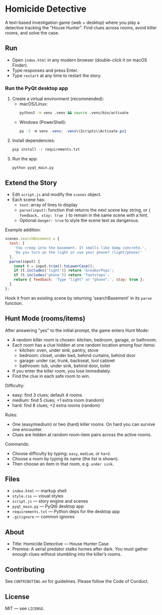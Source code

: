 # Homicide Detective

A text-based investigation game (web + desktop) where you play a detective tracking the "House Hunter". Find clues across rooms, avoid killer rooms, and solve the case.

## Run

- Open `index.html` in any modern browser (double-click it on macOS Finder).
- Type responses and press Enter.
- Type `restart` at any time to restart the story.

### Run the PyQt desktop app

1. Create a virtual environment (recommended):
   - macOS/Linux:
     ```bash
     python3 -m venv .venv && source .venv/bin/activate
     ```
   - Windows (PowerShell):
     ```powershell
     py -3 -m venv .venv; .venv\\Scripts\\Activate.ps1
     ```
2. Install dependencies:
   ```bash
   pip install -r requirements.txt
   ```
3. Run the app:
   ```bash
   python pyqt_main.py
   ```

## Extend the Story

- Edit `script.js` and modify the `scenes` object.
- Each scene has:
  - `text`: array of lines to display
  - `parse(input)`: function that returns the next scene key string, or `{ feedback, stay: true }` to remain in the same scene with a hint.
  - Optional `danger: true` to style the scene text as dangerous.

Example addition:

```js
scenes.searchBasement = {
  text: [
    'You creep into the basement. It smells like damp concrete.',
    'Do you turn on the light or use your phone? (light/phone)'
  ],
  parse(input) {
    const t = input.trim().toLowerCase();
    if (t.includes('light')) return 'breakerPops';
    if (t.includes('phone')) return 'footsteps';
    return { feedback: 'Type "light" or "phone".', stay: true };
  }
};
```

Hook it from an existing scene by returning 'searchBasement' in its `parse` function.

## Hunt Mode (rooms/items)

After answering "yes" to the initial prompt, the game enters Hunt Mode:

- A random killer room is chosen: kitchen, bedroom, garage, or bathroom.
- Each room has a clue hidden at one random location among four items:
  - kitchen: oven, under sink, pantry, stove
  - bedroom: closet, under bed, behind curtains, behind door
  - garage: under car, trunk, backseat, tool cabinet
  - bathroom: tub, under sink, behind door, toilet
- If you enter the killer room, you lose immediately.
- Find the clue in each safe room to win.

Difficulty:
- easy: find 3 clues; default 4 rooms
- medium: find 5 clues; +1 extra room (random)
- hard: find 8 clues; +2 extra rooms (random)

Rules:
- One (easy/medium) or two (hard) killer rooms. On hard you can survive one encounter.
- Clues are hidden at random room-item pairs across the active rooms.

Commands:
- Choose difficulty by typing: `easy`, `medium`, or `hard`.
- Choose a room by typing its name (the list is shown).
- Then choose an item in that room, e.g. `under sink`.

## Files

- `index.html` — markup shell
- `style.css` — visual styles
- `script.js` — story engine and scenes
- `pyqt_main.py` — PyQt6 desktop app
- `requirements.txt` — Python deps for the desktop app
 - `.gitignore` — common ignores

## About

- Title: Homicide Detective — House Hunter Case
- Premise: A serial predator stalks homes after dark. You must gather enough clues without stumbling into the killer’s rooms.

## Contributing

See `CONTRIBUTING.md` for guidelines. Please follow the Code of Conduct.

## License

MIT — see `LICENSE`.
